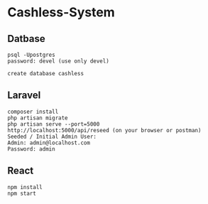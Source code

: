 # Cashless-System
## Datbase
```
psql -Upostgres
password: devel (use only devel)

create database cashless
```
## Laravel
```
composer install
php artisan migrate
php artisan serve --port=5000
http://localhost:5000/api/reseed (on your browser or postman)
Seeded / Initial Admin User:
Admin: admin@localhost.com
Password: admin
```
## React
```
npm install
npm start
```
